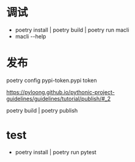 
# 调试
- poetry install | poetry build | poetry run macli
- macli --help 

# 发布

poetry config pypi-token.pypi token

https://pyloong.github.io/pythonic-project-guidelines/guidelines/tutorial/publish/#_2

poetry build | poetry publish

# test 
- poetry install | poetry run pytest